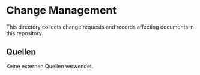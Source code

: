# Change Management
This directory collects change requests and records affecting documents in this repository.

## Quellen

Keine externen Quellen verwendet.

